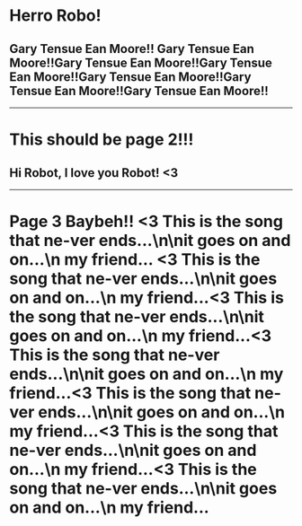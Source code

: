 # Herro Robo!
## Gary Tensue Ean Moore!! Gary Tensue Ean Moore!!Gary Tensue Ean Moore!!Gary Tensue Ean Moore!!Gary Tensue Ean Moore!!Gary Tensue Ean Moore!!Gary Tensue Ean Moore!!

---

# This should be page 2!!!
## Hi Robot, I love you Robot! <3

---

# Page 3 Baybeh!! <3 This is the song that ne-ver ends...\n\nit goes on and on...\n my friend... <3 This is the song that ne-ver ends...\n\nit goes on and on...\n my friend...<3 This is the song that ne-ver ends...\n\nit goes on and on...\n my friend...<3 This is the song that ne-ver ends...\n\nit goes on and on...\n my friend...<3 This is the song that ne-ver ends...\n\nit goes on and on...\n my friend...<3 This is the song that ne-ver ends...\n\nit goes on and on...\n my friend...<3 This is the song that ne-ver ends...\n\nit goes on and on...\n my friend...
